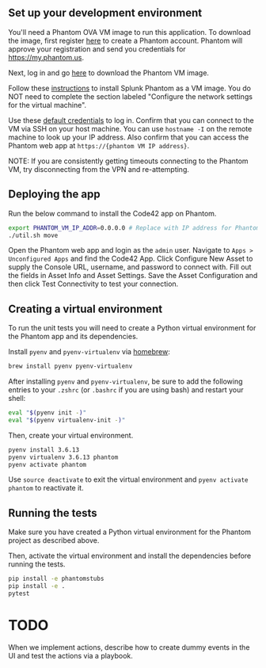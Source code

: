 ## Set up your development environment

You'll need a Phantom OVA VM image to run this application. To download the image, first register [here](https://my.phantom.us/signup/)
to create a Phantom account. Phantom will approve your registration and send you credentials for https://my.phantom.us.

Next, log in and go [here](https://my.phantom.us/downloads/) to download the Phantom VM image.

Follow these [instructions](https://docs.splunk.com/Documentation/Phantom/4.10.3/Install/InstallOVA) to install Splunk Phantom 
as a VM image. You do NOT need to complete the section labeled "Configure the network settings for the virtual machine".

Use these [default credentials](https://docs.splunk.com/Documentation/Phantom/4.10.3/Install/Reference) to log in.
Confirm that you can connect to the VM via SSH on your host machine. You can use `hostname -I` on the remote machine to look up your IP address.
Also confirm that you can access the Phantom web app at `https://{phantom VM IP address}`.

NOTE: If you are consistently getting timeouts connecting to the Phantom VM, try disconnecting from the VPN and re-attempting.


## Deploying the app

Run the below command to install the Code42 app on Phantom. 

```bash
export PHANTOM_VM_IP_ADDR=0.0.0.0 # Replace with IP address for Phantom VM
./util.sh move
```

Open the Phantom web app and login as the `admin` user. Navigate to `Apps > Unconfigured Apps` and find the Code42 App.
Click Configure New Asset to supply the Console URL, username, and password to connect with. Fill out the fields in Asset Info
and Asset Settings. Save the Asset Configuration and then click Test Connectivity to test your connection. 

## Creating a virtual environment

To run the unit tests you will need to create a Python virtual environment for the Phantom app and its dependencies.

Install `pyenv` and `pyenv-virtualenv` via [homebrew](https://brew.sh/):

```bash
brew install pyenv pyenv-virtualenv
```

After installing `pyenv` and `pyenv-virtualenv`, be sure to add the following entries to your `.zshrc` (or `.bashrc` if you are using bash) and restart your shell:

```bash
eval "$(pyenv init -)"
eval "$(pyenv virtualenv-init -)"
```

Then, create your virtual environment.

```bash
pyenv install 3.6.13
pyenv virtualenv 3.6.13 phantom
pyenv activate phantom
```

Use `source deactivate` to exit the virtual environment and `pyenv activate phantom` to reactivate it.

## Running the tests

Make sure you have created a Python virtual environment for the Phantom project as described above.

Then, activate the virtual environment and install the dependencies before running the tests.

```bash
pip install -e phantomstubs
pip install -e .
pytest
```

# TODO

When we implement actions, describe how to create dummy events in the UI and test the actions via a playbook.


